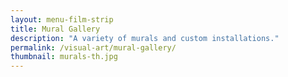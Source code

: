 ```yaml
---
layout: menu-film-strip
title: Mural Gallery
description: "A variety of murals and custom installations."
permalink: /visual-art/mural-gallery/
thumbnail: murals-th.jpg
---
```

